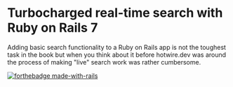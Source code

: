 # Turbocharged real-time search with Ruby on Rails 7
Adding basic search functionality to a Ruby on Rails app is not the toughest task in the book but when you think about it before hotwire.dev was around the process of making "live" search work was rather cumbersome.


[![forthebadge made-with-rails](http://ForTheBadge.com/images/badges/made-with-go.svg)](https://go.dev/)

